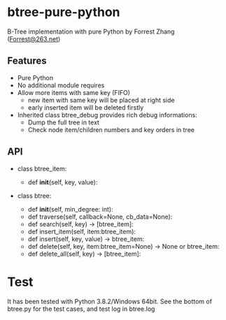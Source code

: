 # btree-pure-python
B-Tree implementation with pure Python by Forrest Zhang (Forrest@263.net)

## Features
* Pure Python
* No additional module requires
* Allow more items with same key (FIFO)
    * new item with same key will be placed at right side
    * early inserted item will be deleted firstly
* Inherited class btree_debug provides rich debug informations:
    * Dump the full tree in text
    * Check node item/children numbers and key orders in tree

## API
* class btree_item:
    * def __init__(self, key, value):

* class btree:
    * def __init__(self, min_degree: int):
    * def traverse(self, callback=None, cb_data=None):
    * def search(self, key) -> [btree_item]:
    * def insert_item(self, item:btree_item):
    * def insert(self, key, value) -> btree_item:
    * def delete(self, key, item:btree_item=None) -> None or btree_item:
    * def delete_all(self, key) -> [btree_item]:


# Test
It has been tested with Python 3.8.2/Windows 64bit.
See the bottom of btree.py for the test cases, and test log in btree.log
